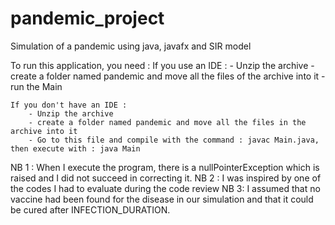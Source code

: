 # pandemic_project
Simulation of a pandemic using java, javafx and SIR model



To run this application, you need :
    If you use an IDE :
        - Unzip the archive
        - create a folder named pandemic and move all the files of the archive into it
        - run the Main

    If you don't have an IDE :
        - Unzip the archive
        - create a folder named pandemic and move all the files in the archive into it
        - Go to this file and compile with the command : javac Main.java, then execute with : java Main


NB 1 : When I execute the program, there is a nullPointerException which is raised and I did not succeed in correcting it.
NB 2 : I was inspired by one of the codes I had to evaluate during the code review
NB 3: I assumed that no vaccine had been found for the disease in our simulation and that it could be cured
       after INFECTION_DURATION.

